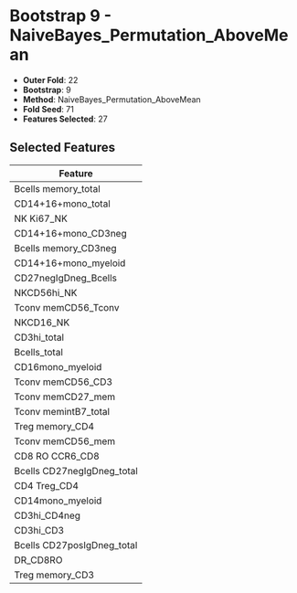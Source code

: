 # Bootstrap 9 - NaiveBayes_Permutation_AboveMean

- **Outer Fold**: 22
- **Bootstrap**: 9
- **Method**: NaiveBayes_Permutation_AboveMean
- **Fold Seed**: 71
- **Features Selected**: 27

## Selected Features

| Feature |
|---------|
| Bcells memory_total |
| CD14+16+mono_total |
| NK Ki67_NK |
| CD14+16+mono_CD3neg |
| Bcells memory_CD3neg |
| CD14+16+mono_myeloid |
| CD27negIgDneg_Bcells |
| NKCD56hi_NK |
| Tconv memCD56_Tconv |
| NKCD16_NK |
| CD3hi_total |
| Bcells_total |
| CD16mono_myeloid |
| Tconv memCD56_CD3 |
| Tconv memCD27_mem |
| Tconv memintB7_total |
| Treg memory_CD4 |
| Tconv memCD56_mem |
| CD8 RO CCR6_CD8 |
| Bcells CD27negIgDneg_total |
| CD4 Treg_CD4 |
| CD14mono_myeloid |
| CD3hi_CD4neg |
| CD3hi_CD3 |
| Bcells CD27posIgDneg_total |
| DR_CD8RO |
| Treg memory_CD3 |

